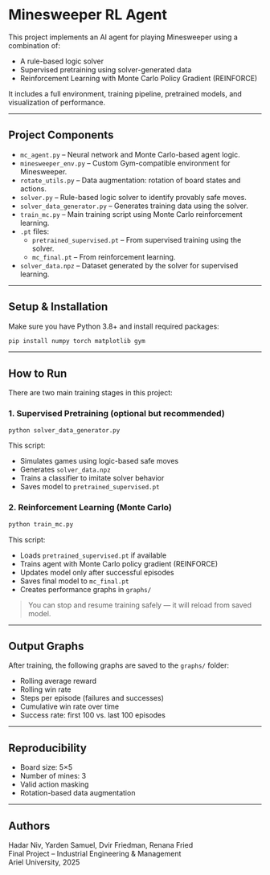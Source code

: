 # Minesweeper RL Agent

This project implements an AI agent for playing Minesweeper using a combination of:
- A rule-based logic solver
- Supervised pretraining using solver-generated data
- Reinforcement Learning with Monte Carlo Policy Gradient (REINFORCE)

It includes a full environment, training pipeline, pretrained models, and visualization of performance.

---

## Project Components

- `mc_agent.py` – Neural network and Monte Carlo-based agent logic.
- `minesweeper_env.py` – Custom Gym-compatible environment for Minesweeper.
- `rotate_utils.py` – Data augmentation: rotation of board states and actions.
- `solver.py` – Rule-based logic solver to identify provably safe moves.
- `solver_data_generator.py` – Generates training data using the solver.
- `train_mc.py` – Main training script using Monte Carlo reinforcement learning.
- `.pt` files:
  - `pretrained_supervised.pt` – From supervised training using the solver.
  - `mc_final.pt` – From reinforcement learning.
- `solver_data.npz` – Dataset generated by the solver for supervised learning.

---

## Setup & Installation

Make sure you have Python 3.8+ and install required packages:

```bash
pip install numpy torch matplotlib gym
```

---

## How to Run

There are two main training stages in this project:

### 1. Supervised Pretraining (optional but recommended)

```bash
python solver_data_generator.py
```

This script:
- Simulates games using logic-based safe moves
- Generates `solver_data.npz`
- Trains a classifier to imitate solver behavior
- Saves model to `pretrained_supervised.pt`

### 2. Reinforcement Learning (Monte Carlo)

```bash
python train_mc.py
```

This script:
- Loads `pretrained_supervised.pt` if available
- Trains agent with Monte Carlo policy gradient (REINFORCE)
- Updates model only after successful episodes
- Saves final model to `mc_final.pt`
- Creates performance graphs in `graphs/`

> You can stop and resume training safely — it will reload from saved model.

---

## Output Graphs

After training, the following graphs are saved to the `graphs/` folder:

- Rolling average reward
- Rolling win rate
- Steps per episode (failures and successes)
- Cumulative win rate over time
- Success rate: first 100 vs. last 100 episodes

---

## Reproducibility

- Board size: 5×5  
- Number of mines: 3  
- Valid action masking  
- Rotation-based data augmentation

---

## Authors

Hadar Niv, Yarden Samuel, Dvir Friedman, Renana Fried  
Final Project – Industrial Engineering & Management  
Ariel University, 2025
